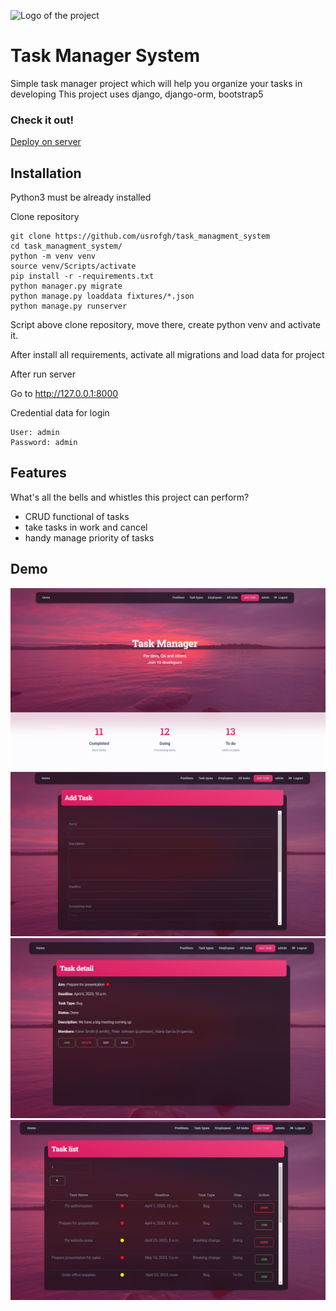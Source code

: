 ![Logo of the project](https://raw.githubusercontent.com/jehna/readme-best-practices/master/sample-logo.png)

# Task Manager System

Simple task manager project which will help you organize your tasks in developing
This project uses django, django-orm, bootstrap5

### Check it out!
[Deploy on server](http://127.0.0.1:8000)

## Installation
Python3 must be already installed

Clone repository
```shell
git clone https://github.com/usrofgh/task_managment_system
cd task_managment_system/
python -m venv venv
source venv/Scripts/activate
pip install -r -requirements.txt
python manager.py migrate
python manage.py loaddata fixtures/*.json
python manage.py runserver
```
Script above clone repository, move there, create python venv and activate it.

After install all requirements, activate all migrations and load data for project

After run server

Go to http://127.0.0.1:8000

Credential data for login
```
User: admin
Password: admin
```


## Features

What's all the bells and whistles this project can perform?
* CRUD functional of tasks
* take tasks in work and cancel
* handy manage priority of tasks


## Demo
![home.png](demo%20screenshots%2Fhome.png)
![add_task.png](demo%20screenshots%2Fadd_task.png)
![task_detail.png](demo%20screenshots%2Ftask_detail.png)
![task_list.png](demo%20screenshots%2Ftask_list.png)
